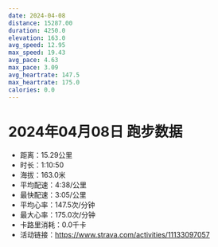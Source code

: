 ```yaml
---
date: 2024-04-08
distance: 15287.00
duration: 4250.0
elevation: 163.0
avg_speed: 12.95
max_speed: 19.43
avg_pace: 4.63
max_pace: 3.09
avg_heartrate: 147.5
max_heartrate: 175.0
calories: 0.0
---
```


# 2024年04月08日 跑步数据

- 距离：15.29公里
- 时长：1:10:50
- 海拔：163.0米
- 平均配速：4:38/公里
- 最快配速：3:05/公里
- 平均心率：147.5次/分钟
- 最大心率：175.0次/分钟
- 卡路里消耗：0.0千卡
- 活动链接：https://www.strava.com/activities/11133097057
